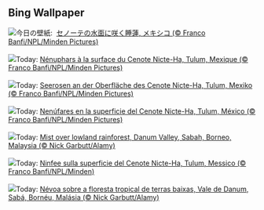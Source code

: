 ## Bing Wallpaper
![](https://www.bing.com/th?id=OHR.CenoteLilies_JA-JP9666252322_UHD.jpg&w=1000)今日の壁紙: &nbsp;[セノーテの水面に咲く睡蓮, メキシコ (© Franco Banfi/NPL/Minden Pictures)](https://www.bing.com/th?id=OHR.CenoteLilies_JA-JP9666252322_UHD.jpg)
<br><br/>
![](https://www.bing.com/th?id=OHR.CenoteLilies_FR-FR2811028281_UHD.jpg&w=1000)Today: [Nénuphars à la surface du Cenote Nicte-Ha, Tulum, Mexique (© Franco Banfi/NPL/Minden Pictures)](https://www.bing.com/th?id=OHR.CenoteLilies_FR-FR2811028281_UHD.jpg)
<br><br/>
![](https://www.bing.com/th?id=OHR.CenoteLilies_DE-DE2391568700_UHD.jpg&w=1000)Today: [Seerosen an der Oberfläche des Cenote Nicte-Ha, Tulum, Mexiko (© Franco Banfi/NPL/Minden Pictures)](https://www.bing.com/th?id=OHR.CenoteLilies_DE-DE2391568700_UHD.jpg)
<br><br/>
![](https://www.bing.com/th?id=OHR.CenoteLilies_ES-ES9746016515_UHD.jpg&w=1000)Today: [Nenúfares en la superficie del Cenote Nicte-Ha, Tulum, México (© Franco Banfi/NPL/Minden Pictures)](https://www.bing.com/th?id=OHR.CenoteLilies_ES-ES9746016515_UHD.jpg)
<br><br/>
![](https://www.bing.com/th?id=OHR.DanumValley_EN-GB4005789284_UHD.jpg&w=1000)Today: [Mist over lowland rainforest, Danum Valley, Sabah, Borneo, Malaysia (© Nick Garbutt/Alamy)](https://www.bing.com/th?id=OHR.DanumValley_EN-GB4005789284_UHD.jpg)
<br><br/>
![](https://www.bing.com/th?id=OHR.CenoteLilies_IT-IT2531353898_UHD.jpg&w=1000)Today: [Ninfee sulla superficie del Cenote Nicte-Ha, Tulum, Messico (© Franco Banfi/NPL/Minden)](https://www.bing.com/th?id=OHR.CenoteLilies_IT-IT2531353898_UHD.jpg)
<br><br/>
![](https://www.bing.com/th?id=OHR.DanumValley_PT-BR7219382524_UHD.jpg&w=1000)Today: [Névoa sobre a floresta tropical de terras baixas, Vale de Danum, Sabá, Bornéu, Malásia (© Nick Garbutt/Alamy)](https://www.bing.com/th?id=OHR.DanumValley_PT-BR7219382524_UHD.jpg)
<br><br/>
